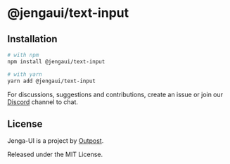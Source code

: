 # @jengaui/text-input

## Installation

```sh
# with npm
npm install @jengaui/text-input

# with yarn
yarn add @jengaui/text-input
```

For discussions, suggestions and contributions, create an issue or join our [Discord](https://discord.gg/sHnHPnAPZj) channel to chat.

## License

Jenga-UI is a project by [Outpost](https://outpost.run).

Released under the MIT License.
